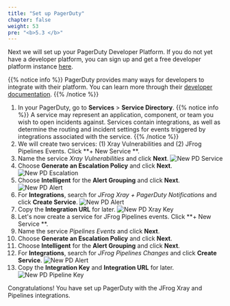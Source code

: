 ```yaml
---
title: "Set up PagerDuty"
chapter: false
weight: 53
pre: "<b>5.3 </b>"
---
```


Next we will set up your PagerDuty Developer Platform. If you do not yet have a developer platform, you can sign up and get a free developer platform instance [here](https://developer.pagerduty.com/sign-up/).

{{% notice info %}}
PagerDuty provides many ways for developers to integrate with their platform. You can learn more through their [developer documentation](https://developer.pagerduty.com/docs/get-started/getting-started/).
{{% /notice %}}

1. In your PagerDuty, go to **Services** > **Service Directory**.
{{% notice info %}}
A service may represent an application, component, or team you wish to open incidents against. Services contain integrations, as well as determine the routing and incident settings for events triggered by integrations associated with the service.
{{% /notice %}}
2. We will create two services: (1) Xray Vulnerabilities and (2) JFrog Pipelines Events. Click **+ New Service **.
3. Name the service _Xray Vulnerabilities_ and click **Next**.
   ![New PD Service](/images/newpdservice.png)
4. Choose **Generate an Escalation Policy** and click **Next**.
   ![New PD Escalation](/images/newpdescalation.png)
5. Choose **Intelligent** for the **Alert Grouping** and click **Next**.
   ![New PD Alert](/images/pdalertgrouping.png)
6. For **Integrations**, search for _JFrog Xray + PagerDuty Notifications_ and click **Create Service**.
   ![New PD Alert](/images/pdxray.png)
7. Copy the **Integration URL** for later.
   ![New PD Xray Key](/images/pdxraykey.png)
8. Let's now create a service for JFrog Pipelines events. Click **+ New Service **.
9. Name the service _Pipelines Events_ and click **Next**.
10. Choose **Generate an Escalation Policy** and click **Next**.
11. Choose **Intelligent** for the **Alert Grouping** and click **Next**.
12. For **Integrations**, search for _JFrog Pipelines Changes_ and click **Create Service**.
   ![New PD Alert](/images/pdpipelines.png)
13. Copy the **Integration Key** and **Integration URL** for later.
   ![New PD Pipeline Key](/images/pdpipelinekey.png)
    
Congratulations! You have set up PagerDuty with the JFrog Xray and Pipelines integrations.
